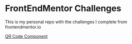 # FrontEndMentor Challenges

This is my personal repo with the challenges I complete from frontendmentor.io

[QR Code Component](qr-code-component/index.html)
